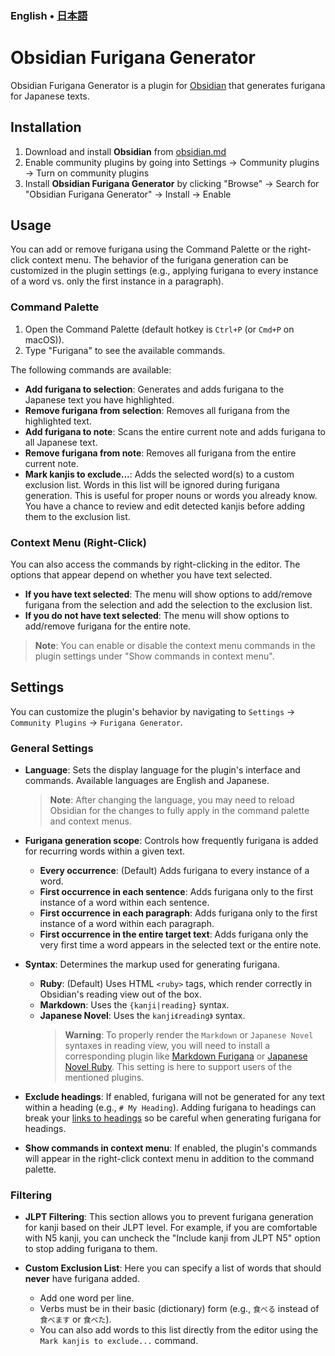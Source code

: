 ### English • [日本語](./README-ja.md)

# Obsidian Furigana Generator

Obsidian Furigana Generator is a plugin for [Obsidian](https://obsidian.md) that generates furigana for Japanese texts.

## Installation

1. Download and install **Obsidian** from [obsidian.md](https://obsidian.md/)
2. Enable community plugins by going into Settings → Community plugins → Turn on community plugins
3. Install **Obsidian Furigana Generator** by clicking "Browse" → Search for "Obsidian Furigana Generator" → Install → Enable

## Usage

You can add or remove furigana using the Command Palette or the right-click context menu. The behavior of the furigana generation can be customized in the plugin settings (e.g., applying furigana to every instance of a word vs. only the first instance in a paragraph).

### Command Palette

1.  Open the Command Palette (default hotkey is `Ctrl+P` (or `Cmd+P` on macOS)).
2.  Type "Furigana" to see the available commands.

The following commands are available:

-   **Add furigana to selection**: Generates and adds furigana to the Japanese text you have highlighted.
-   **Remove furigana from selection**: Removes all furigana from the highlighted text.
-   **Add furigana to note**: Scans the entire current note and adds furigana to all Japanese text.
-   **Remove furigana from note**: Removes all furigana from the entire current note.
-   **Mark kanjis to exclude...**: Adds the selected word(s) to a custom exclusion list. Words in this list will be ignored during furigana generation. This is useful for proper nouns or words you already know. You have a chance to review and edit detected kanjis before adding them to the exclusion list.

### Context Menu (Right-Click)

You can also access the commands by right-clicking in the editor. The options that appear depend on whether you have text selected.

-   **If you have text selected**: The menu will show options to add/remove furigana from the selection and add the selection to the exclusion list.
-   **If you do not have text selected**: The menu will show options to add/remove furigana for the entire note.

> **Note**: You can enable or disable the context menu commands in the plugin settings under "Show commands in context menu".

## Settings

You can customize the plugin's behavior by navigating to `Settings` → `Community Plugins` → `Furigana Generator`.

### General Settings

-   **Language**: Sets the display language for the plugin's interface and commands. Available languages are English and Japanese.

    > **Note**: After changing the language, you may need to reload Obsidian for the changes to fully apply in the command palette and context menus.

-   **Furigana generation scope**: Controls how frequently furigana is added for recurring words within a given text.

    -   **Every occurrence**: (Default) Adds furigana to every instance of a word.
    -   **First occurrence in each sentence**: Adds furigana only to the first instance of a word within each sentence.
    -   **First occurrence in each paragraph**: Adds furigana only to the first instance of a word within each paragraph.
    -   **First occurrence in the entire target text**: Adds furigana only the very first time a word appears in the selected text or the entire note.

-   **Syntax**: Determines the markup used for generating furigana.

    -   **Ruby**: (Default) Uses HTML `<ruby>` tags, which render correctly in Obsidian's reading view out of the box.
    -   **Markdown**: Uses the `{kanji|reading}` syntax.
    -   **Japanese Novel**: Uses the `kanji《reading》` syntax.
        > **Warning**: To properly render the `Markdown` or `Japanese Novel` syntaxes in reading view, you will need to install a corresponding plugin like [Markdown Furigana](https://github.com/steven-kraft/obsidian-markdown-furigana) or [Japanese Novel Ruby](https://github.com/k-quels/japanese-novel-ruby). This setting is here to support users of the mentioned plugins.

-   **Exclude headings**: If enabled, furigana will not be generated for any text within a heading (e.g., `# My Heading`). Adding furigana to headings can break your [links to headings](https://help.obsidian.md/Links+and+backlinks/Internal+links#Link+to+a+heading+in+a+note) so be careful when generating furigana for headings.

-   **Show commands in context menu**: If enabled, the plugin's commands will appear in the right-click context menu in addition to the command palette.

### Filtering

-   **JLPT Filtering**: This section allows you to prevent furigana generation for kanji based on their JLPT level. For example, if you are comfortable with N5 kanji, you can uncheck the "Include kanji from JLPT N5" option to stop adding furigana to them.

-   **Custom Exclusion List**: Here you can specify a list of words that should **never** have furigana added.
    -   Add one word per line.
    -   Verbs must be in their basic (dictionary) form (e.g., `食べる` instead of `食べます` or `食べた`).
    -   You can also add words to this list directly from the editor using the `Mark kanjis to exclude...` command.
